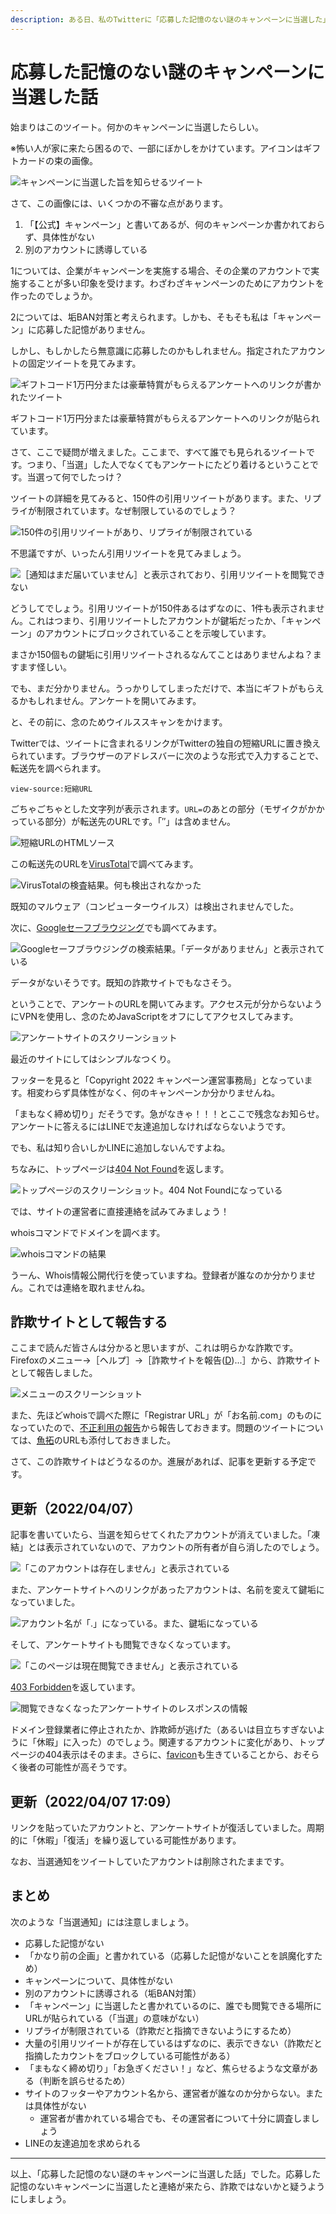 ```yaml
---
description: ある日、私のTwitterに「応募した記憶のない謎のキャンペーンに当選した」知らせが届きました。この詐欺サイトを調査してみました。
---
```


# 応募した記憶のない謎のキャンペーンに当選した話

始まりはこのツイート。何かのキャンペーンに当選したらしい。

※怖い人が家に来たら困るので、一部にぼかしをかけています。アイコンはギフトカードの束の画像。

![キャンペーンに当選した旨を知らせるツイート](2022-04-07-00-22-03.png)

さて、この画像には、いくつかの不審な点があります。

1. 「【公式】キャンペーン」と書いてあるが、何のキャンペーンか書かれておらず、具体性がない
2. 別のアカウントに誘導している

1については、企業がキャンペーンを実施する場合、その企業のアカウントで実施することが多い印象を受けます。わざわざキャンペーンのためにアカウントを作ったのでしょうか。

2については、垢BAN対策と考えられます。しかも、そもそも私は「キャンペーン」に応募した記憶がありません。

しかし、もしかしたら無意識に応募したのかもしれません。指定されたアカウントの固定ツイートを見てみます。

![ギフトコード1万円分または豪華特賞がもらえるアンケートへのリンクが書かれたツイート](2022-04-07-00-37-57.png)

ギフトコード1万円分または豪華特賞がもらえるアンケートへのリンクが貼られています。

さて、ここで疑問が増えました。ここまで、すべて誰でも見られるツイートです。つまり、「当選」した人でなくてもアンケートにたどり着けるということです。当選って何でしたっけ？

ツイートの詳細を見てみると、150件の引用リツイートがあります。また、リプライが制限されています。なぜ制限しているのでしょう？

![150件の引用リツイートがあり、リプライが制限されている](2022-04-07-00-45-37.png)

不思議ですが、いったん引用リツイートを見てみましょう。

![［通知はまだ届いていません］と表示されており、引用リツイートを閲覧できない](2022-04-07-00-47-40.png)

どうしてでしょう。引用リツイートが150件あるはずなのに、1件も表示されません。これはつまり、引用リツイートしたアカウントが鍵垢だったか、「キャンペーン」のアカウントにブロックされていることを示唆しています。

まさか150個もの鍵垢に引用リツイートされるなんてことはありませんよね？ますます怪しい。

でも、まだ分かりません。うっかりしてしまっただけで、本当にギフトがもらえるかもしれません。アンケートを開いてみます。

と、その前に、念のためウイルススキャンをかけます。

Twitterでは、ツイートに含まれるリンクがTwitterの独自の短縮URLに置き換えられています。ブラウザーのアドレスバーに次のような形式で入力することで、転送先を調べられます。

```
view-source:短縮URL
```

ごちゃごちゃとした文字列が表示されます。``URL=``のあとの部分（モザイクがかかっている部分）が転送先のURLです。「″」は含めません。

![短縮URLのHTMLソース](2022-04-07-00-56-03.png)

この転送先のURLを[VirusTotal](https://www.virustotal.com/gui/home/url)で調べてみます。

![VirusTotalの検査結果。何も検出されなかった](2022-04-07-00-59-25.png)

既知のマルウェア（コンピューターウイルス）は検出されませんでした。

次に、[Googleセーフブラウジング](https://transparencyreport.google.com/safe-browsing/search?hl=ja)でも調べてみます。

![Googleセーフブラウジングの検索結果。「データがありません」と表示されている](2022-04-07-01-01-45.png)

データがないそうです。既知の詐欺サイトでもなさそう。

ということで、アンケートのURLを開いてみます。アクセス元が分からないようにVPNを使用し、念のためJavaScriptをオフにしてアクセスしてみます。

![アンケートサイトのスクリーンショット](2022-04-07-01-10-12.png)

最近のサイトにしてはシンプルなつくり。

フッターを見ると「Copyright 2022 キャンペーン運営事務局」となっています。相変わらず具体性がなく、何のキャンペーンか分かりませんね。

「まもなく締め切り」だそうです。急がなきゃ！！！とここで残念なお知らせ。アンケートに答えるにはLINEで友達追加しなければならないようです。

でも、私は知り合いしかLINEに追加しないんですよね。

ちなみに、トップページは[404 Not Found](https://developer.mozilla.org/ja/docs/Web/HTTP/Status/404)を返します。

![トップページのスクリーンショット。404 Not Foundになっている](2022-04-07-13-05-25.png)

では、サイトの運営者に直接連絡を試みてみましょう！

whoisコマンドでドメインを調べます。

![whoisコマンドの結果](2022-04-07-01-19-08.png)

うーん、Whois情報公開代行を使っていますね。登録者が誰なのか分かりません。これでは連絡を取れませんね。

## 詐欺サイトとして報告する

ここまで読んだ皆さんは分かると思いますが、これは明らかな詐欺です。Firefoxのメニュー→［ヘルプ］→［詐欺サイトを報告(<u>D</u>)...］から、詐欺サイトとして報告しました。

![メニューのスクリーンショット](2022-04-07-01-25-43.png)

また、先ほどwhoisで調べた際に「Registrar URL」が「お名前.com」のものになっていたので、[不正利用の報告](https://www.onamae.com/abuse/)から報告しておきます。問題のツイートについては、[魚拓](https://megalodon.jp/)のURLも添付しておきました。

さて、この詐欺サイトはどうなるのか。進展があれば、記事を更新する予定です。

## 更新（2022/04/07）

記事を書いていたら、当選を知らせてくれたアカウントが消えていました。「凍結」とは表示されていないので、アカウントの所有者が自ら消したのでしょう。

![「このアカウントは存在しません」と表示されている](2022-04-07-13-00-24.png)

また、アンケートサイトへのリンクがあったアカウントは、名前を変えて鍵垢になっていました。

![アカウント名が「.」になっている。また、鍵垢になっている](2022-04-07-12-55-26.png)

そして、アンケートサイトも閲覧できなくなっています。

![「このページは現在閲覧できません」と表示されている](2022-04-07-13-01-48.png)

[403 Forbidden](https://developer.mozilla.org/ja/docs/Web/HTTP/Status/403)を返しています。

![閲覧できなくなったアンケートサイトのレスポンスの情報](2022-04-07-13-02-54.png)

ドメイン登録業者に停止されたか、詐欺師が逃げた（あるいは目立ちすぎないように「休暇」に入った）のでしょう。関連するアカウントに変化があり、トップページの404表示はそのまま。さらに、[favicon](https://developer.mozilla.org/ja/docs/Glossary/Favicon)も生きていることから、おそらく後者の可能性が高そうです。

## 更新（2022/04/07 17:09）

リンクを貼っていたアカウントと、アンケートサイトが復活していました。周期的に「休暇」「復活」を繰り返している可能性があります。

なお、当選通知をツイートしていたアカウントは削除されたままです。

## まとめ

次のような「当選通知」には注意しましょう。

- 応募した記憶がない
- 「かなり前の企画」と書かれている（応募した記憶がないことを誤魔化すため）
- キャンペーンについて、具体性がない
- 別のアカウントに誘導される（垢BAN対策）
- 「キャンペーン」に当選したと書かれているのに、誰でも閲覧できる場所にURLが貼られている（「当選」の意味がない）
- リプライが制限されている（詐欺だと指摘できないようにするため）
- 大量の引用リツイートが存在しているはずなのに、表示できない（詐欺だと指摘したカウントをブロックしている可能性がある）
- 「まもなく締め切り」「お急ぎください！」など、焦らせるような文章がある（判断を誤らせるため）
- サイトのフッターやアカウント名から、運営者が誰なのか分からない。または具体性がない
  - 運営者が書かれている場合でも、その運営者について十分に調査しましょう
- LINEの友達追加を求められる

----------

以上、「応募した記憶のない謎のキャンペーンに当選した話」でした。応募した記憶のないキャンペーンに当選したと連絡が来たら、詐欺ではないかと疑うようにしましょう。
